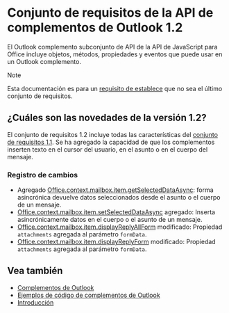 # <a name="outlook-add-in-api-requirement-set-12"></a>Conjunto de requisitos de la API de complementos de Outlook 1.2

El Outlook complemento subconjunto de API de la API de JavaScript para Office incluye objetos, métodos, propiedades y eventos que puede usar en un Outlook complemento.

> [!NOTE]
> Esta documentación es para un [requisito de establece](/javascript/office/requirement-sets/outlook-api-requirement-sets) que no sea el último conjunto de requisitos. 

## <a name="whats-new-in-12"></a>¿Cuáles son las novedades de la versión 1.2?

El conjunto de requisitos 1.2 incluye todas las características del [conjunto de requisitos 1.1](../requirement-set-1.1/outlook-requirement-set-1.1.md). Se ha agregado la capacidad de que los complementos inserten texto en el cursor del usuario, en el asunto o en el cuerpo del mensaje.

### <a name="change-log"></a>Registro de cambios

- Agregado [Office.context.mailbox.item.getSelectedDataAsync](office.context.mailbox.item.md#getselecteddataasynccoerciontype-options-callback--string): forma asincrónica devuelve datos seleccionados desde el asunto o el cuerpo de un mensaje.
- [Office.context.mailbox.item.setSelectedDataAsync](office.context.mailbox.item.md#setselecteddataasyncdata-options-callback) agregado: Inserta asincrónicamente datos en el cuerpo o el asunto de un mensaje.
- [Office.context.mailbox.item.displayReplyAllForm](office.context.mailbox.item.md#displayreplyallformformdata) modificado: Propiedad `attachments` agregada al parámetro `formData`.
- [Office.context.mailbox.item.displayReplyForm](office.context.mailbox.item.md#displayreplyformformdata) modificado: Propiedad `attachments` agregada al parámetro `formData`.

## <a name="see-also"></a>Vea también

- [Complementos de Outlook](https://docs.microsoft.com/outlook/add-ins/)
- [Ejemplos de código de complementos de Outlook](https://developer.microsoft.com/outlook/gallery/?filterBy=Outlook,Samples,Add-ins)
- [Introducción](https://docs.microsoft.com/outlook/add-ins/quick-start)